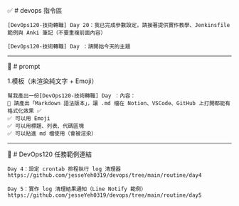 ✅ # devops 指令區
```
[DevOps120-技術轉職] Day 20：我已完成參數設定，請接著提供實作教學、Jenkinsfile 範例與 Anki 筆記（不要重複前面內容）

[DevOps120-技術轉職] Day ：請開始今天的主題
```

---

🧾 # prompt 

1.模板（未渲染純文字 + Emoji）
```
幫我產出一份[DevOps120-技術轉職] Day ：內容：
🔁 請產出「Markdown 語法版本」，讓 .md 檔在 Notion、VSCode、GitHub 上打開都能有格式化效果 ✅
✅ 可以用 Emoji
✅ 可以用標題、列表、代碼區塊
✅ 可以貼進 md 檔使用（會被渲染）
```

---

🔗 # DevOps120 任務範例連結
```
Day 4：設定 crontab 排程執行 log 清理器
https://github.com/jesseYeh0319/devops/tree/main/routine/day4

Day 5：實作 log 清理結果通知（Line Notify 範例）
https://github.com/jesseYeh0319/devops/tree/main/routine/day5
```
